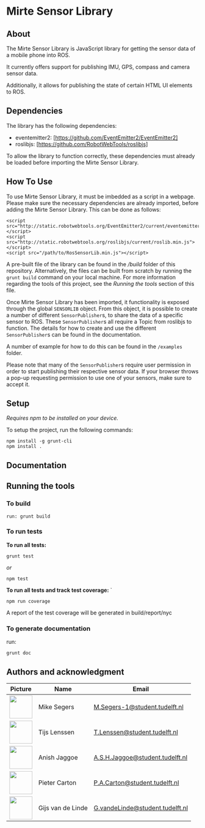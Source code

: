 # Mirte Sensor Library

## About 

The Mirte Sensor Library is JavaScript library for getting the sensor data of a mobile phone into ROS.

It currently offers support for publishing IMU, GPS, compass and camera sensor data.

Additionally, it allows for publishing the state of certain HTML UI elements to ROS.

## Dependencies

The library has the following dependencies:

- eventemitter2: [https://github.com/EventEmitter2/EventEmitter2]
- roslibjs: [https://github.com/RobotWebTools/roslibjs]

To allow the library to function correctly, these dependencies must already be loaded before importing the Mirte Sensor Library.

## How To Use

To use Mirte Sensor Library, it must be imbedded as a script in a webpage. Please make sure the necessary dependencies are already imported, before adding the Mirte Sensor Library. This can be done as follows:
```
<script src="http://static.robotwebtools.org/EventEmitter2/current/eventemitter2.min.js"></script>
<script src="http://static.robotwebtools.org/roslibjs/current/roslib.min.js"></script>
<script src="/path/to/RosSensorLib.min.js"></script>
```

A pre-built file of the library can be found in the */build* folder of this repository. Alternatively, the  files can be built from scratch by running the ```grunt build``` command on your local machine. For more information regarding the tools of this project, see the *Running the tools* section of this file.

Once Mirte Sensor Library has been imported, it functionality is exposed through the global ```SENSORLIB``` object.
From this object, it is possible to create a number of different ```SensorPublisher```s, to share the data of a specific sensor to ROS. These ```SensorPublisher```s all require a Topic from roslibjs to function. The details for how to create and use the different ```SensorPublisher```s can be found in the documentation. 

A number of example for how to do this can be found in the ```/examples``` folder.

Please note that many of the ```SensorPublisher```s require user permission in order to start publishing their respective sensor data. If your browser throws a pop-up requesting permission to use one of your sensors, make sure to accept it.


## Setup

*Requires npm to be installed on your device.*

To setup the project, run the following commands:
```
npm install -g grunt-cli  
npm install .
```


## Documentation

## Running the tools



### **To build**
```
run: grunt build
```

### **To run tests**

**To run all tests:**
```  
grunt test  
```
*or*  
```
npm test 
```    

**To run all tests and track test coverage:** `
``` 
npm run coverage 
```

A report of the test coverage will be generated in build/report/nyc


### **To generate documentation**

run: 
```
grunt doc
``` 

## Authors and acknowledgment

| Picture | Name | Email |
|---|---|---|
| <img src="https://gitlab.ewi.tudelft.nl/uploads/-/system/user/avatar/3539/avatar.png?width=400" width="60"/> | Mike Segers | M.Segers-1@student.tudelft.nl |
| <img src="https://cdn.discordapp.com/attachments/965893530251845655/968054757249929246/unknown.png" width="60"/> | Tijs Lenssen | T.Lenssen@student.tudelft.nl |
| <img src="https://gitlab.ewi.tudelft.nl/uploads/-/system/user/avatar/2546/avatar.png?width=400" width="60"/> | Anish Jaggoe | A.S.H.Jaggoe@student.tudelft.nl |
| <img src="https://gitlab.ewi.tudelft.nl/uploads/-/system/user/avatar/3729/avatar.png?width=400" width="60"/> | Pieter Carton | P.A.Carton@student.tudelft.nl |
| <img src="https://gitlab.ewi.tudelft.nl/uploads/-/system/user/avatar/3096/avatar.png?width=400" width="60"/> | Gijs van de Linde | G.vandeLinde@student.tudelft.nl |
